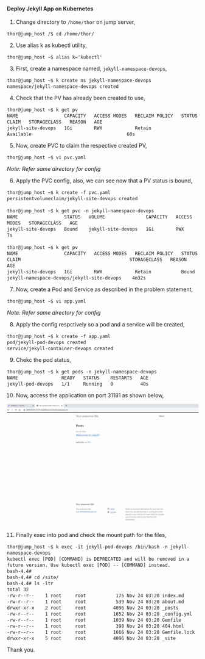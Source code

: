 #### Deploy Jekyll App on Kubernetes

1. Change directory to `/home/thor` on jump server,

```
thor@jump_host /$ cd /home/thor/
```

2. Use alias k as kubectl utility,

```
thor@jump_host ~$ alias k='kubectl'
```

3. First, create a namespace named, `jekyll-namespace-devops`,

```
thor@jump_host ~$ k create ns jekyll-namespace-devops
namespace/jekyll-namespace-devops created
```

4. Check that the PV has already been created to use,

```
thor@jump_host ~$ k get pv
NAME                 CAPACITY   ACCESS MODES   RECLAIM POLICY   STATUS      CLAIM   STORAGECLASS   REASON   AGE
jekyll-site-devops   1Gi        RWX            Retain           Available                                   60s
```

5. Now, create PVC to claim the respective created PV,

```
thor@jump_host ~$ vi pvc.yaml
```
*Note: Refer same directory for config*

6. Apply the PVC config, also, we can see now that a PV status is bound,

```
thor@jump_host ~$ k create -f pvc.yaml
persistentvolumeclaim/jekyll-site-devops created

thor@jump_host ~$ k get pvc -n jekyll-namespace-devops
NAME                 STATUS   VOLUME               CAPACITY   ACCESS MODES   STORAGECLASS   AGE
jekyll-site-devops   Bound    jekyll-site-devops   1Gi        RWX                           7s

thor@jump_host ~$ k get pv
NAME                 CAPACITY   ACCESS MODES   RECLAIM POLICY   STATUS   CLAIM                                        STORAGECLASS   REASON   AGE
jekyll-site-devops   1Gi        RWX            Retain           Bound    jekyll-namespace-devops/jekyll-site-devops    4m32s
```

7. Now, create a Pod and Service as described in the problem statement,

```
thor@jump_host ~$ vi app.yaml
```
*Note: Refer same directory for config*

8. Apply the config respctively so a pod and a service will be created,

```
thor@jump_host ~$ k create -f app.yaml
pod/jekyll-pod-devops created
service/jekyll-container-devops created
```

9. Chekc the pod status, 

```
thor@jump_host ~$ k get pods -n jekyll-namespace-devops
NAME                READY   STATUS    RESTARTS   AGE
jekyll-pod-devops   1/1     Running   0          40s
```

10. Now, access the application on port 31181 as shown below,

![Jekyll Web Application](/images/JekyllApp.JPG) 

11. Finally exec into pod and check the mount path for the files,

```
thor@jump_host ~$ k exec -it jekyll-pod-devops /bin/bash -n jekyll-namespace-devops
kubectl exec [POD] [COMMAND] is DEPRECATED and will be removed in a future version. Use kubectl exec [POD] -- [COMMAND] instead.
bash-4.4#
bash-4.4# cd /site/
bash-4.4# ls -ltr
total 32
-rw-r--r--    1 root     root           175 Nov 24 03:20 index.md
-rw-r--r--    1 root     root           539 Nov 24 03:20 about.md
drwxr-xr-x    2 root     root          4096 Nov 24 03:20 _posts
-rw-r--r--    1 root     root          1652 Nov 24 03:20 _config.yml
-rw-r--r--    1 root     root          1039 Nov 24 03:20 Gemfile
-rw-r--r--    1 root     root           398 Nov 24 03:20 404.html
-rw-r--r--    1 root     root          1666 Nov 24 03:20 Gemfile.lock
drwxr-xr-x    5 root     root          4096 Nov 24 03:20 _site
```

Thank you.
